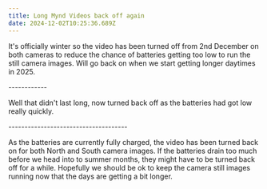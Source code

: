 ```yaml
---
title: Long Mynd Videos back off again
date: 2024-12-02T10:25:36.689Z
---
```

It's officially winter so the video has been turned off from 2nd December on both cameras to reduce the chance of batteries getting too low to run the still camera images.  Will go back on when we start getting longer daytimes in 2025.

\------------

Well that didn't last long, now turned back off as the batteries had got low really quickly.

\-------------------------------------

As the batteries are currently fully charged, the video has been turned back on for both North and South camera images.  If the batteries drain too much before we head into to summer months, they might have to be turned back off for a while.  Hopefully we should be ok to keep the camera still images running now that the days are getting a bit longer.